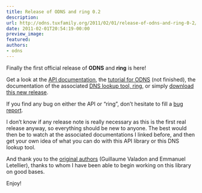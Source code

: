 ```yaml
---
title: Release of ODNS and ring 0.2
description:
url: http://odns.tuxfamily.org/2011/02/01/release-of-odns-and-ring-0-2/
date: 2011-02-01T20:54:19-00:00
preview_image:
featured:
authors:
- odns
---
```


<p>Finally the first official release of <strong>ODNS</strong> and <strong>ring</strong> is here!</p>
<p>Get a look at the <a href="http://odns.tuxfamily.org/doc/dns/html/">API documentation</a>, the <a href="http://odns.tuxfamily.org/odns/documentation/">tutorial for ODNS</a> (not finished), the documentation of the associated <a href="http://odns.tuxfamily.org/ring/documentation/">DNS lookup tool, ring</a>, or simply <a href="http://odns.tuxfamily.org/download/">download this new release</a>.</p>
<p>If you find any bug on either the API or &ldquo;ring&rdquo;, don&rsquo;t hesitate to fill a <a href="http://odns.tuxfamily.org/bugs/">bug report</a>.</p>
<p>I don&rsquo;t know if any release note is really necessary as this is the first real release anyway, so everything should be new to anyone. The best would then be to watch at the associated documentations I linked before, and then get your own idea of what you can do with this API library or this DNS lookup tool.</p>
<p>And thank you to the <a href="http://odns.tuxfamily.org/about/">original authors</a> (Guillaume Valadon and Emmanuel Letellier), thanks to whom I have been able to begin working on this library on good bases.</p>
<p>Enjoy!</p>

